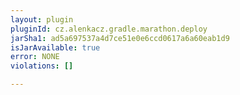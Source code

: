 ```yaml
---
layout: plugin
pluginId: cz.alenkacz.gradle.marathon.deploy
jarSha1: ad5a697537a4d7ce51e0e6ccd0617a6a60eab1d9
isJarAvailable: true
error: NONE
violations: []

---
```

